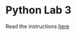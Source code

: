 # Python Lab 3
Read the instructions [here]("https://byucs180.atlassian.net/wiki/spaces/CF2/pages/295036/Python+Lab+3+Cube+Function")